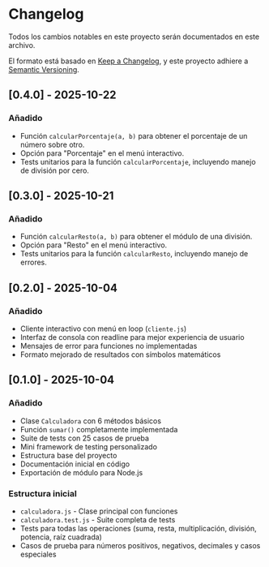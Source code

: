# Changelog

Todos los cambios notables en este proyecto serán documentados en este archivo.

El formato está basado en [Keep a Changelog](https://keepachangelog.com/es-ES/1.0.0/),
y este proyecto adhiere a [Semantic Versioning](https://semver.org/lang/es/).

## [0.4.0] - 2025-10-22

### Añadido
- Función `calcularPorcentaje(a, b)` para obtener el porcentaje de un número sobre otro.
- Opción para "Porcentaje" en el menú interactivo.
- Tests unitarios para la función `calcularPorcentaje`, incluyendo manejo de división por cero.

## [0.3.0] - 2025-10-21

### Añadido
- Función `calcularResto(a, b)` para obtener el módulo de una división.
- Opción para "Resto" en el menú interactivo.
- Tests unitarios para la función `calcularResto`, incluyendo manejo de errores.

## [0.2.0] - 2025-10-04

### Añadido
- Cliente interactivo con menú en loop (`cliente.js`)
- Interfaz de consola con readline para mejor experiencia de usuario
- Mensajes de error para funciones no implementadas
- Formato mejorado de resultados con símbolos matemáticos

## [0.1.0] - 2025-10-04

### Añadido
- Clase `Calculadora` con 6 métodos básicos
- Función `sumar()` completamente implementada
- Suite de tests con 25 casos de prueba
- Mini framework de testing personalizado
- Estructura base del proyecto
- Documentación inicial en código
- Exportación de módulo para Node.js

### Estructura inicial
- `calculadora.js` - Clase principal con funciones
- `calculadora.test.js` - Suite completa de tests
- Tests para todas las operaciones (suma, resta, multiplicación, división, potencia, raíz cuadrada)
- Casos de prueba para números positivos, negativos, decimales y casos especiales